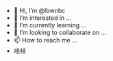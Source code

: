 - 👋 Hi, I’m @lbwnbc
- 👀 I’m interested in ...
- 🌱 I’m currently learning ...
- 💞️ I’m looking to collaborate on ...
- 📫 How to reach me ...
- 哇袄
<!---
lbwnbc/lbwnbc is a ✨ special ✨ repository because its `README.md` (this file) appears on your GitHub profile.
You can click the Preview link to take a look at your changes.
--->
